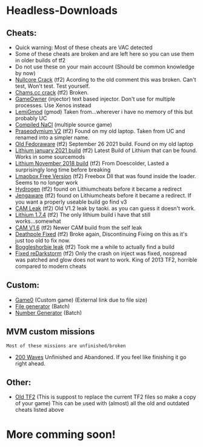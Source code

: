 # Headless-Downloads
## Cheats:
- Quick warning: Most of these cheats are VAC detected
- Some of these cheats are broken and are left here so you can use them in older builds of tf2
- Do not use these on your main account (Should be common knowledge by now)
- [Nullcore Crack](https://cdn.discordapp.com/attachments/874303640469393479/889460095849742366/nullcore.dll) (tf2) Acording to the old comment this was broken. Can't test, Won't test. Test yourself.
- [Chams.cc crack](https://cdn.discordapp.com/attachments/874303640469393479/889460175369555988/chamscc.dll) (tf2) Broken.
- [GameOwner](https://cdn.discordapp.com/attachments/874303640469393479/889460436540481576/GameOwner.exe) (injector) text based injector. Don't use for multiple processes. Use Xenos instead
- [LemiGmod](https://cdn.discordapp.com/attachments/874303640469393479/889460565049749534/lemi.dll) (gmod) Taken from...wherever i have no memory of this but probably UC
- [Compiled NaCl](https://cdn.discordapp.com/attachments/874303640469393479/889460652912021504/NaCl.dll) (multiple source game) 
- [Praseodymium V2](https://cdn.discordapp.com/attachments/874303640469393479/889460870889996288/1.dll) (tf2) Found on my old laptop. Taken from UC and renamed into a simpler name.
- [Old Fedoraware](https://cdn.discordapp.com/attachments/874303640469393479/893252314272518184/FwareRelease.dll) (tf2) September 26 2021 build. Found on my old laptop
- [Lithium january 2021 build](https://cdn.discordapp.com/attachments/874303640469393479/943927305187762227/hack.dll) (tf2) Latest Build of Lithium that can be found. Works in some sourcemods
- [Lithium November 2018 build](https://cdn.discordapp.com/attachments/874303640469393479/943927624437202984/lith.dll) (tf2) From Doescolder, Lasted a surprisingly long time before breaking
- [Lmaobox Free Version](https://cdn.discordapp.com/attachments/874303640469393479/947929560694018149/freebox.dll) (tf2) Freebox Dll that was found inside the loader. Seems to no longer work
- [Hydrogen](https://cdn.discordapp.com/attachments/874303640469393479/965019794921357363/tf2paste1.7z) (tf2) found on Lithiumcheats before it became a redirect
- [Jengaware](https://cdn.discordapp.com/attachments/874303640469393479/965019837569060874/tf2paste2.7z) (tf2) found on Lithiumcheats before it became a redirect. If you want a properly useable build go find v3
- [CAM Leak](https://cdn.discordapp.com/attachments/874303640469393479/944337990837227620/cam.dll) (tf2) Old V1.2 leak by taoki. as you can guess it doesn't work.
- [Lithium 1.7.4](https://cdn.discordapp.com/attachments/874303640469393479/1000537116268318780/Lithium_1.7.4.dll) (tf2) The only lithium build i have that still works...somewhat
- [CAM V1.6](https://cdn.discordapp.com/attachments/874303640469393479/1096586952968503307/CAM.dll) (tf2) Newer CAM build from the self leak
- [Deathpole Fixed](https://cdn.discordapp.com/attachments/874303640469393479/1041375792355082341/deathpole_Release.dll) (tf2) Broke again, Discontinuing Fixing on this as it's just too old to fix now.
- [Boggleshorbie leak](https://cdn.discordapp.com/attachments/874303640469393479/1124315899986452553/mismis_2.dll) (tf2) Took me a while to actually find a build
- [Fixed reDarkstorm](https://cdn.discordapp.com/attachments/874303640469393479/1186998336172081252/fraps32.dll) (tf2) Only the crash on inject was fixed, nospread was patched and glow does not want to work. King of 2013 TF2, horrible compared to modern cheats
## Custom:
- [Game0](https://drive.google.com/file/d/1VkcfTeqWAM0baBzi0wh4J_-ChZ0S5-s6/view) (Custom game) (External link due to file size)
- [File generator](https://cdn.discordapp.com/attachments/874303640469393479/890253373226496000/File_Generator.bat) (Batch)
- [Number Generator](https://cdn.discordapp.com/attachments/874303640469393479/890253832662171738/number_generator.bat) (Batch)

## MVM custom missions
```
Most of these missions are unfinished/broken
```
- [200 Waves](https://cdn.discordapp.com/attachments/874303640469393479/893449607533707284/mvm_rottenburg_200_waves_new.pop) Unfinished and Abandoned. If you feel like finishing it go right ahead.
## Other:
- [Old TF2](https://drive.google.com/file/d/1iirkJMExamyKlOceEtbqwEOM4mrTsk1P/view?usp=sharing) (This is suppost to replace the current TF2 files so make a copy of your game) This can be used with (almost) all the old and outdated cheats listed above

# More comming soon!
